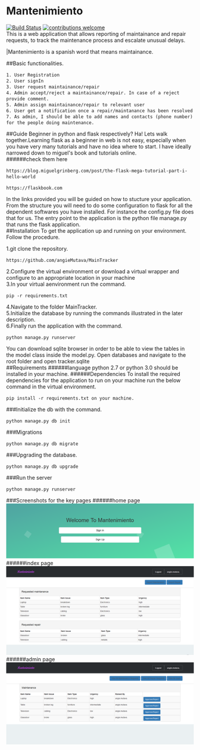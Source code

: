 # Mantenimiento
[![Build Status](https://travis-ci.org/angieMutava/MainTracker.png?branch=master)](https://travis-ci.org/angieMutava/MainTracker})
[![contributions welcome](https://img.shields.io/badge/contributions-welcome-brightgreen.svg?style=flat)](https://github.com/dwyl/esta/issues)
<br/>
This is a web application that allows reporting of maintainance and repair requests, to track the maintenance process and escalate unusual delays.

  |Mantenimiento is a spanish word that means maintainance.

##Basic functionalities.
```
1. User Registration
2. User signIn
3. User request maintainance/repair
4. Admin accept/reject a maintainance/repair. In case of a reject provide comment.
5. Admin assign maintainance/repair to relevant user
6. User get a notification once a repair/maintanance has been resolved
7. As admin, I should be able to add names and contacts (phone number) for the people doing maintenance.
``` 
##Guide
Beginner in python and flask respectively? Ha! Lets walk together.Learning flask as a beginner in web is not easy, especially when you have very many tutorials and have no idea where to start. I have ideally narrowed down to miguel's book and tutorials online.<br/>
######check them here
```
https://blog.miguelgrinberg.com/post/the-flask-mega-tutorial-part-i-hello-world
```
```
https://flaskbook.com
```
In the links provided you will be guided on how to stucture your application. From the structure you will need to do some configuration to flask for all the dependent softwares you have installed. For instance the config.py file does that for us. The entry point to the application is the python file manage.py that runs the flask application.<br/>
##Installation
To get the application up and running on your environment. Follow the procedure.<br/>

1.git clone the repository.
```
https://github.com/angieMutava/MainTracker
```
2.Configure the virtual environment or download a virtual wrapper and configure to an appropriate location in your machine<br/>
3.In your virtual aenvironment run the command.
```
pip -r requirements.txt
```
4.Navigate to the folder MainTracker.<br/>
5.Initialize the database by running the commands illustrated in the later description.<br/>
6.Finally run the application with the command.
```
python manage.py runserver
```

You can download sqlite browser in order to be able to view the tables in the model class inside the model.py.
Open databases and navigate to the root folder and open tracker.sqlite
<br/>
##Requirements
######language
python 2.7 or python 3.0 should be installed in your machine.
######Dependencies
To install the required dependencies for the application to run on your machine run the below command in the virtual environment.
```
pip install -r requirements.txt on your machine.
```
###Initialize the db with the command.
```
python manage.py db init

```
###Migrations
```
python manage.py db migrate
```
###Upgrading the database.
```
python manage.py db upgrade
```
###Run the server
```
python manage.py runserver
```
###Screenshots for the key pages
######home page
![alt](https://github.com/angieMutava/MainTracker/blob/master/screenshots/home.PNG "home")
######index page
![alt](https://github.com/angieMutava/MainTracker/blob/master/screenshots/index.PNG "index")
######admin page
![alt](https://github.com/angieMutava/MainTracker/blob/master/screenshots/admin.PNG "admin")
